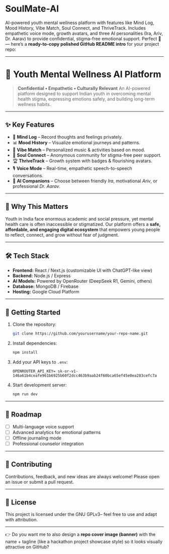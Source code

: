 # SoulMate-AI
AI-powered youth mental wellness platform with features like Mind Log, Mood History, Vibe Match, Soul Connect, and ThriveTrack. Includes empathetic voice mode, growth avatars, and three AI personalities (Ira, Ariv, Dr. Aarav) to provide confidential, stigma-free emotional support.
Perfect 🚀 — here’s a **ready-to-copy polished GitHub README intro** for your project repo:

---

# 🌱 Youth Mental Wellness AI Platform

> **Confidential • Empathetic • Culturally Relevant**
> An AI-powered platform designed to support Indian youth in overcoming mental health stigma, expressing emotions safely, and building long-term wellness habits.

---

## ✨ Key Features

* 📝 **Mind Log** – Record thoughts and feelings privately.
* 📊 **Mood History** – Visualize emotional journeys and patterns.
* 🎵 **Vibe Match** – Personalized music & activities based on mood.
* 🤝 **Soul Connect** – Anonymous community for stigma-free peer support.
* 🏆 **ThriveTrack** – Growth system with badges & flourishing avatars.
* 🎙️ **Voice Mode** – Real-time, empathetic speech-to-speech conversations.
* 🤖 **AI Companions** – Choose between friendly *Ira*, motivational *Ariv*, or professional *Dr. Aarav*.

---

## 🎯 Why This Matters

Youth in India face enormous academic and social pressure, yet mental health care is often inaccessible or stigmatized. Our platform offers a **safe, affordable, and engaging digital ecosystem** that empowers young people to reflect, connect, and grow without fear of judgment.

---

## 🛠️ Tech Stack

* **Frontend:** React / Next.js (customizable UI with ChatGPT-like view)
* **Backend:** Node.js / Express
* **AI Models:** Powered by OpenRouter (DeepSeek R1, Gemini, others)
* **Database:** MongoDB / Firebase
* **Hosting:** Google Cloud Platform

---

## 🚀 Getting Started

1. Clone the repository:

   ```bash
   git clone https://github.com/yourusername/your-repo-name.git
   ```

2. Install dependencies:

   ```bash
   npm install
   ```

3. Add your API keys to `.env`:

   ```env
   OPENROUTER_API_KEY= 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
   ```

4. Start development server:

   ```bash
   npm run dev
   ```

---

## 📌 Roadmap

* [ ] Multi-language voice support
* [ ] Advanced analytics for emotional patterns
* [ ] Offline journaling mode
* [ ] Professional counselor integration

---

## 🤝 Contributing

Contributions, feedback, and new ideas are always welcome! Please open an issue or submit a pull request.

---

## 📜 License

This project is licensed under the GNU GPLv3– feel free to use and adapt with attribution.

---

👉 Do you want me to also design a **repo cover image (banner)** with the name + tagline (like a hackathon project showcase style) so it looks visually attractive on GitHub?
